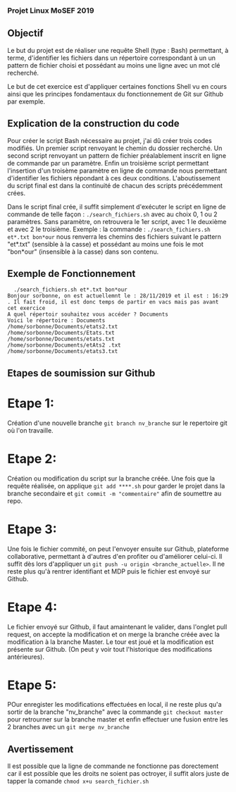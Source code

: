 ### Projet Linux MoSEF 2019

## Objectif 

Le but du projet est de réaliser une requête Shell (type : Bash) permettant, à terme, d'identifier les fichiers dans un répertoire correspondant à un un pattern de fichier choisi et possédant au moins une ligne avec un mot clé recherché.

Le but de cet exercice est d'appliquer certaines fonctions Shell vu en cours ainsi que les principes fondamentaux du fonctionnement de Git sur Github par exemple.

## Explication de la construction du code 

Pour créer le script Bash nécessaire au projet, j'ai dû créer trois codes modifiés.
Un premier script renvoyant le chemin du dossier recherché. 
Un second script renvoyant un pattern de fichier préalablement inscrit en ligne de commande par un paramètre.
Enfin un troisième script permettant l'insertion d'un troisème paramètre en ligne de commande nous permettant d'identifier les fichiers répondant à ces deux conditions.
L'aboutissement du script final est dans la continuité de chacun des scripts précédemment crées. 

Dans le script final crée, il suffit simplement d'exécuter le script en ligne de commande de telle façon : `./search_fichiers.sh` avec au choix 0, 1 ou 2 paramètres. Sans paramètre, on retrouvera le 1er script, avec 1 le deuxième et avec 2 le troisième.
Exemple : la commande : `./search_fichiers.sh et*.txt bon*our` nous renverra les chemins des fichiers suivant le pattern "et*.txt" (sensible à la casse) et possédant au moins une fois le mot "bon*our" (insensible à la casse)  dans son contenu.

## Exemple de Fonctionnement 

```
  ./search_fichiers.sh et*.txt bon*our
Bonjour sorbonne, on est actuellemnt le : 28/11/2019 et il est : 16:29 . Il fait froid, il est donc temps de partir en vacs mais pas avant cet exercice 
A quel répertoir souhaitez vous accéder ? Documents
Voici le répertoire : Documents
/home/sorbonne/Documents/etats2.txt
/home/sorbonne/Documents/Etats.txt
/home/sorbonne/Documents/etats.txt
/home/sorbonne/Documents/etAts2 .txt
/home/sorbonne/Documents/etats3.txt
```
## Etapes de soumission sur Github

# Etape 1: 
Création d'une nouvelle branche `git branch nv_branche` sur le repertoire git où l'on travaille.
# Etape 2:
Création ou modification du script sur la branche créée. Une fois que la requête réalisée, on applique `git add ****.sh` pour garder le projet dans la branche secondaire et `git commit -m "commentaire"` afin de soumettre au repo.
# Etape 3: 
Une fois le fichier commité, on peut l'envoyer ensuite sur Github, plateforme collaborative, permettant à d'autres d'en profiter ou d'améliorer celui-ci. Il suffit dès lors d'appliquer un `git push -u origin <branche_actuelle>`. Il ne reste plus qu'à rentrer identifiant et MDP puis le fichier est envoyé sur Github.
# Etape 4:
Le fichier envoyé sur Github, il faut amaintenant le valider, dans l'onglet pull request, on accepte la modification et on merge la branche créée avec la modification à la branche Master. Le tour est joué et la modification est présente sur Github. (On peut y voir tout l'historique des modifications antérieures).
# Etape 5: 
POur enregister les modifications effectuées en local, il ne reste plus qu'a sortir  de la branche "nv_branche" avec la commande `git checkout master` pour retrourner sur la branche master et enfin effectuer une fusion entre les 2 branches avec un `git merge nv_branche` 


## Avertissement 

Il est possible que la ligne de commande ne fonctionne pas dorectement car il est possible que les droits ne soient pas octroyer, il suffit alors juste de tapper la comande `chmod x+u search_fichier.sh`
